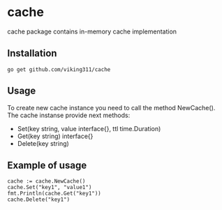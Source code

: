 # cache
cache package contains in-memory cache implementation

## Installation

~~~~
go get github.com/viking311/cache 
~~~~

## Usage

To create new cache instance you need to call the method NewCache().
The cache instanse provide next methods:

- Set(key string, value interface{}, ttl time.Duration)
- Get(key string) interface{}
- Delete(key string)

## Example of usage
~~~~
cache := cache.NewCache()
cache.Set("key1", "value1")
fmt.Println(cache.Get("key1"))
cache.Delete("key1")
~~~~

